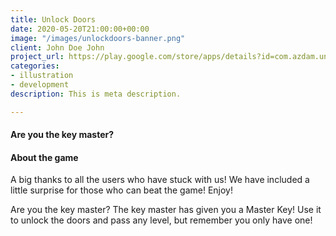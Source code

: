 ```yaml
---
title: Unlock Doors
date: 2020-05-20T21:00:00+00:00
image: "/images/unlockdoors-banner.png"
client: John Doe John
project_url: https://play.google.com/store/apps/details?id=com.azdam.unlockdoors
categories:
- illustration
- development
description: This is meta description.

---
```

#### Are you the key master?

#### About the game

A big thanks to all the users who have stuck with us! We have included a little surprise for those who can beat the game! Enjoy!  
  
Are you the key master? The key master has given you a Master Key! Use it to unlock the doors and pass any level, but remember you only have one!